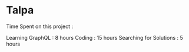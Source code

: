 # Talpa

Time Spent on this project :

Learning GraphQL        : 8 hours
Coding                  : 15 hours
Searching for Solutions : 5 hours
